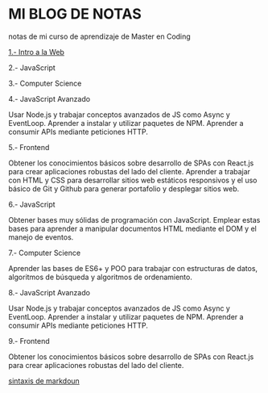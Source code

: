 # MI BLOG DE NOTAS
notas de mi curso de aprendizaje de Master en Coding

[1.- Intro a la Web](temario/modulo_1.md)

2.- JavaScript

3.- Computer Science

4.- JavaScript Avanzado

   Usar Node.js y trabajar conceptos avanzados de JS como Async y EventLoop. Aprender a instalar y utilizar paquetes de NPM. Aprender a consumir APIs mediante peticiones HTTP.

5.- Frontend

   Obtener los conocimientos básicos sobre desarrollo de SPAs con React.js para crear aplicaciones robustas del lado del cliente. Aprender a trabajar con HTML y CSS para desarrollar sitios web estáticos 
     responsivos y el uso básico de Git y Github para generar portafolio y desplegar sitios web.

6.- JavaScript

   Obtener bases muy sólidas de programación con JavaScript. Emplear estas bases para aprender a manipular documentos HTML mediante el DOM y el manejo de eventos.

7.- Computer Science

   Aprender las bases de ES6+ y POO para trabajar con estructuras de datos, algoritmos de búsqueda y algoritmos de ordenamiento.

8.- JavaScript Avanzado

   Usar Node.js y trabajar conceptos avanzados de JS como Async y EventLoop. Aprender a instalar y utilizar paquetes de NPM. Aprender a consumir APIs mediante peticiones HTTP.

9.- Frontend

   Obtener los conocimientos básicos sobre desarrollo de SPAs con React.js para crear aplicaciones robustas del lado del cliente.

   [sintaxis de markdoun](https://www.markdownguide.org/basic-syntax/)
